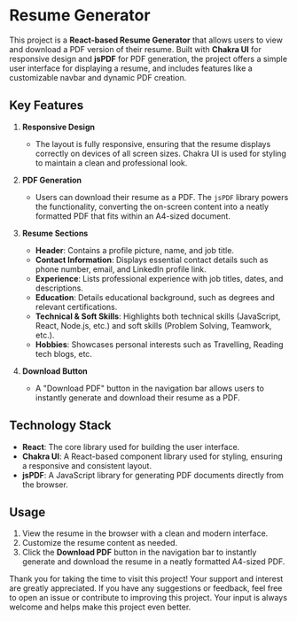 
# Resume Generator

This project is a **React-based Resume Generator** that allows users to view and download a PDF version of their resume. Built with **Chakra UI** for responsive design and **jsPDF** for PDF generation, the project offers a simple user interface for displaying a resume, and includes features like a customizable navbar and dynamic PDF creation.

## Key Features

1. **Responsive Design**
   - The layout is fully responsive, ensuring that the resume displays correctly on devices of all screen sizes. Chakra UI is used for styling to maintain a clean and professional look.

2. **PDF Generation**
   - Users can download their resume as a PDF. The `jsPDF` library powers the functionality, converting the on-screen content into a neatly formatted PDF that fits within an A4-sized document.

3. **Resume Sections**
   - **Header**: Contains a profile picture, name, and job title.
   - **Contact Information**: Displays essential contact details such as phone number, email, and LinkedIn profile link.
   - **Experience**: Lists professional experience with job titles, dates, and descriptions.
   - **Education**: Details educational background, such as degrees and relevant certifications.
   - **Technical & Soft Skills**: Highlights both technical skills (JavaScript, React, Node.js, etc.) and soft skills (Problem Solving, Teamwork, etc.).
   - **Hobbies**: Showcases personal interests such as Travelling, Reading tech blogs, etc.

4. **Download Button**
   - A "Download PDF" button in the navigation bar allows users to instantly generate and download their resume as a PDF.

## Technology Stack

- **React**: The core library used for building the user interface.
- **Chakra UI**: A React-based component library used for styling, ensuring a responsive and consistent layout.
- **jsPDF**: A JavaScript library for generating PDF documents directly from the browser.

## Usage

1. View the resume in the browser with a clean and modern interface.
2. Customize the resume content as needed.
3. Click the **Download PDF** button in the navigation bar to instantly generate and download the resume in a neatly formatted A4-sized PDF.


Thank you for taking the time to visit this project! Your support and interest are greatly appreciated. If you have any suggestions or feedback, feel free to open an issue or contribute to improving this project. Your input is always welcome and helps make this project even better.

